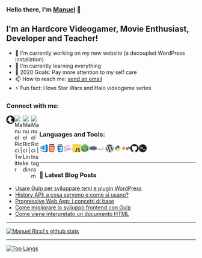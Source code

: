 ### Hello there, I'm [Manuel][website] 👋

## I'm an Hardcore Videogamer, Movie Enthusiast, Developer and Teacher!

- 🔭 I'm currently working on my new website (a decoupled WordPress
  installation)
- 🌱 I'm currently learning everything
- 💯 2020 Goals: Pay more attention to my self care
- 📫 How to reach me: [send an email](mailto:info@manuelricci.com)
- ⚡ Fun fact: I love Star Wars and Halo videogame series

### Connect with me:

[<img align="left" alt="manuelricci.com" width="22px" src="https://raw.githubusercontent.com/iconic/open-iconic/master/svg/globe.svg">][website]
[<img align="left" alt="Manuel Ricci | Twitter" width="22px" src="https://cdn.jsdelivr.net/npm/simple-icons@v3/icons/twitter.svg">][twitter]
[<img align="left" alt="Manuel Ricci | Linkedin" width="22px" src="https://cdn.jsdelivr.net/npm/simple-icons@v3/icons/linkedin.svg">][linkedin]
[<img align="left" alt="Manuel Ricci | Instagram" width="22px" src="https://cdn.jsdelivr.net/npm/simple-icons@v3/icons/instagram.svg">][instagram]

<br />

### Languages and Tools:

<img align="left" alt="visual studio code" width="22px" src="https://raw.githubusercontent.com/github/explore/80688e429a7d4ef2fca1e82350fe8e3517d3494d/topics/visual-studio-code/visual-studio-code.png">
<img align="left" alt="HTML 5" width="22px" src="https://raw.githubusercontent.com/github/explore/80688e429a7d4ef2fca1e82350fe8e3517d3494d/topics/html/html.png">
<img align="left" alt="CSS 3" width="22px" src="https://raw.githubusercontent.com/github/explore/80688e429a7d4ef2fca1e82350fe8e3517d3494d/topics/css/css.png">
<img align="left" alt="SASS" width="22px" src="https://raw.githubusercontent.com/github/explore/80688e429a7d4ef2fca1e82350fe8e3517d3494d/topics/sass/sass.png">
<img align="left" alt="JavaScript" width="22px" src="https://raw.githubusercontent.com/github/explore/80688e429a7d4ef2fca1e82350fe8e3517d3494d/topics/javascript/javascript.png">
<img align="left" alt="Node JS" width="22px" src="https://raw.githubusercontent.com/github/explore/80688e429a7d4ef2fca1e82350fe8e3517d3494d/topics/nodejs/nodejs.png">
<img align="left" alt="PHP" width="22px" src="https://raw.githubusercontent.com/github/explore/80688e429a7d4ef2fca1e82350fe8e3517d3494d/topics/php/php.png">
<img align="left" alt="MySQL" width="22px" src="https://raw.githubusercontent.com/github/explore/80688e429a7d4ef2fca1e82350fe8e3517d3494d/topics/mysql/mysql.png">
<img align="left" alt="WordPress" width="22px" src="https://raw.githubusercontent.com/github/explore/80688e429a7d4ef2fca1e82350fe8e3517d3494d/topics/wordpress/wordpress.png">
<img align="left" alt="Python" width="22px" src="https://raw.githubusercontent.com/github/explore/80688e429a7d4ef2fca1e82350fe8e3517d3494d/topics/python/python.png">
<img align="left" alt="Git" width="22px" src="https://raw.githubusercontent.com/github/explore/80688e429a7d4ef2fca1e82350fe8e3517d3494d/topics/git/git.png">
<img align="left" alt="GitHub" width="22px" src="https://raw.githubusercontent.com/github/explore/78df643247d429f6cc873026c0622819ad797942/topics/github/github.png">
<img align="left" alt="Terminal" width="22px" src="https://raw.githubusercontent.com/github/explore/80688e429a7d4ef2fca1e82350fe8e3517d3494d/topics/terminal/terminal.png">

<br>
<br>

---

### 📕 Latest Blog Posts

<!-- BLOG-POST-LIST:START -->
- [Usare Gulp per sviluppare temi e plugin WordPress](https://manuelricci.com/usare-gulp-per-sviluppare-temi-e-plugin-wordpress/)
- [History API: a cosa servono e come si usano?](https://manuelricci.com/history-api-a-cosa-servono-e-come-si-usano/)
- [Progressive Web App: i concetti di base](https://manuelricci.com/progressive-web-app-i-concetti-di-base/)
- [Come migliorare lo sviluppo frontend con Gulp](https://manuelricci.com/ottimizzare-frontend-gulp/)
- [Come viene interpretato un documento HTML](https://manuelricci.com/come-viene-interpretato-un-documento-html/)
<!-- BLOG-POST-LIST:END -->

---

[![Manuel Ricci's github stats](https://github-readme-stats.vercel.app/api?username=manuelricci&show_icons=true&hide_border=true&count_private=true&include_all_commits=true)](https://github.com/manuelricci)

---

[![Top Langs](https://github-readme-stats.vercel.app/api/top-langs/?username=manuelricci&layout=compact)](https://github.com/manuelricci/github-readme-stats)

[website]: https:/www.manuelricci.com
[twitter]: https://twitter.com/ManuelWebDev
[instagram]: https://www.instagram.com/manuelricciwc/
[linkedin]: https://www.linkedin.com/in/riccimanuel/
